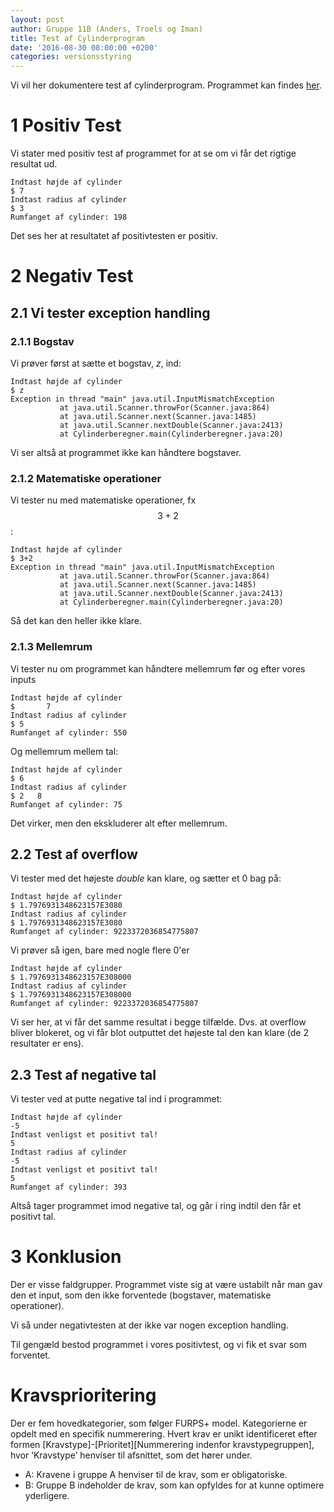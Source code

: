 ```yaml
---
layout: post
author: Gruppe 11B (Anders, Troels og Iman)
title: Test af Cylinderprogram
date: '2016-08-30 08:00:00 +0200'
categories: versionsstyring
---
```


Vi vil her dokumentere test af cylinderprogram. Programmet kan findes [her](https://github.com/hold11/Uge2_Opgaver/releases/tag/1.0).

# 1 Positiv Test

Vi stater med positiv test af programmet for at se om vi får det rigtige resultat ud.

```
Indtast højde af cylinder
$ 7
Indtast radius af cylinder
$ 3
Rumfanget af cylinder: 198
```

Det ses her at resultatet af positivtesten er positiv.

# 2 Negativ Test

## 2.1 Vi tester exception handling

### 2.1.1 Bogstav

Vi prøver først at sætte et bogstav, _z_, ind:

```
Indtast højde af cylinder
$ z
Exception in thread "main" java.util.InputMismatchException
           at java.util.Scanner.throwFor(Scanner.java:864)
           at java.util.Scanner.next(Scanner.java:1485)
           at java.util.Scanner.nextDouble(Scanner.java:2413)
           at Cylinderberegner.main(Cylinderberegner.java:20)
```

Vi ser altså at programmet ikke kan håndtere bogstaver.

### 2.1.2 Matematiske operationer

Vi tester nu med matematiske operationer, fx $$ 3+2 $$:

```
Indtast højde af cylinder
$ 3+2
Exception in thread "main" java.util.InputMismatchException
           at java.util.Scanner.throwFor(Scanner.java:864)
           at java.util.Scanner.next(Scanner.java:1485)
           at java.util.Scanner.nextDouble(Scanner.java:2413)
           at Cylinderberegner.main(Cylinderberegner.java:20)
```

Så det kan den heller ikke klare.

### 2.1.3 Mellemrum

Vi tester nu om programmet kan håndtere mellemrum før og efter vores inputs

```
Indtast højde af cylinder
$       7
Indtast radius af cylinder
$ 5
Rumfanget af cylinder: 550
```

Og mellemrum mellem tal:

```
Indtast højde af cylinder
$ 6
Indtast radius af cylinder
$ 2   8
Rumfanget af cylinder: 75
```

Det virker, men den ekskluderer alt efter mellemrum.

## 2.2 Test af overflow

Vi tester med det højeste _double_ kan klare, og sætter et 0 bag på:

```
Indtast højde af cylinder
$ 1.7976931348623157E3080
Indtast radius af cylinder
$ 1.7976931348623157E3080
Rumfanget af cylinder: 9223372036854775807
```

Vi prøver så igen, bare med nogle flere 0'er

```
Indtast højde af cylinder
$ 1.7976931348623157E308000
Indtast radius af cylinder
$ 1.7976931348623157E308000
Rumfanget af cylinder: 9223372036854775807
```

Vi ser her, at vi får det samme resultat i begge tilfælde. Dvs. at overflow bliver blokeret, og vi får blot outputtet det højeste tal den kan klare (de 2 resultater er ens).

## 2.3 Test af negative tal

Vi tester ved at putte negative tal ind i programmet:

```
Indtast højde af cylinder
-5
Indtast venligst et positivt tal!
5
Indtast radius af cylinder
-5
Indtast venligst et positivt tal!
5
Rumfanget af cylinder: 393
```

Altså tager programmet imod negative tal, og går i ring indtil den får et positivt tal.

# 3 Konklusion

Der er visse faldgrupper. Programmet viste sig at være ustabilt når man gav den et input, som den ikke forventede (bogstaver, matematiske operationer).

Vi så under negativtesten at der ikke var nogen exception handling.

Til gengæld bestod programmet i vores positivtest, og vi fik et svar som forventet.

# Kravsprioritering

Der er fem hovedkategorier, som følger FURPS+ model. Kategorierne er opdelt med en specifik nummerering.
Hvert krav er unikt identificeret efter formen [Kravstype]-[Prioritet][Nummerering indenfor kravstypegruppen], hvor ‘Kravstype’ henviser til afsnittet, som det hører under.

* A: Kravene i gruppe A henviser til de krav, som er obligatoriske.
* B: Gruppe B indeholder de krav, som kan opfyldes for at kunne optimere yderligere.
